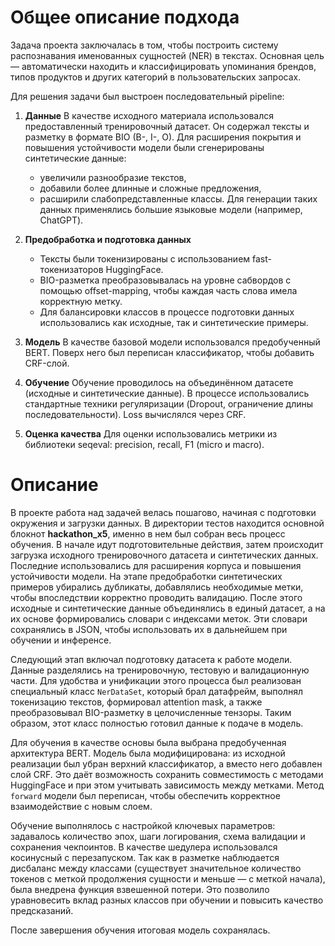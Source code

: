 # Общее описание подхода

Задача проекта заключалась в том, чтобы построить систему распознавания именованных сущностей (NER) в текстах. Основная цель — автоматически находить и классифицировать упоминания брендов, типов продуктов и других категорий в пользовательских запросах.

Для решения задачи был выстроен последовательный pipeline:

1. **Данные**
   В качестве исходного материала использовался предоставленный тренировочный датасет. Он содержал тексты и разметку в формате BIO (B-, I-, O). Для расширения покрытия и повышения устойчивости модели были сгенерированы синтетические данные:

   * увеличили разнообразие текстов,
   * добавили более длинные и сложные предложения,
   * расширили слабопредставленные классы.
     Для генерации таких данных применялись большие языковые модели (например, ChatGPT).

2. **Предобработка и подготовка данных**

   * Тексты были токенизированы с использованием fast-токенизаторов HuggingFace.
   * BIO-разметка преобразовывалась на уровне сабвордов с помощью offset-mapping, чтобы каждая часть слова имела корректную метку.
   * Для балансировки классов в процессе подготовки данных использовались как исходные, так и синтетические примеры.

3. **Модель**
   В качестве базовой модели использовался предобученный BERT. Поверх него был переписан классификатор, чтобы добавить CRF-слой.

4. **Обучение**
   Обучение проводилось на объединённом датасете (исходные и синтетические данные). В процессе использовались стандартные техники регуляризации (Dropout, ограничение длины последовательности). Loss вычислялся через CRF.

5. **Оценка качества**
   Для оценки использовались метрики из библиотеки seqeval: precision, recall, F1 (micro и macro).

# Описание

В проекте работа над задачей велась пошагово, начиная с подготовки окружения и загрузки данных. В директории тестов находится основной блокнот **hackathon\_x5**, именно в нем был собран весь процесс обучения. В начале идут подготовительные действия, затем происходит загрузка исходного тренировочного датасета и синтетических данных. Последние использовались для расширения корпуса и повышения устойчивости модели. На этапе предобработки синтетических примеров убирались дубликаты, добавлялись необходимые метки, чтобы впоследствии корректно проводить валидацию. После этого исходные и синтетические данные объединялись в единый датасет, а на их основе формировались словари с индексами меток. Эти словари сохранялись в JSON, чтобы использовать их в дальнейшем при обучении и инференсе.

Следующий этап включал подготовку датасета к работе модели. Данные разделялись на тренировочную, тестовую и валидационную части. Для удобства и унификации этого процесса был реализован специальный класс `NerDataSet`, который брал датафрейм, выполнял токенизацию текстов, формировал attention mask, а также преобразовывал BIO-разметку в целочисленные тензоры. Таким образом, этот класс полностью готовил данные к подаче в модель.

Для обучения в качестве основы была выбрана предобученная архитектура BERT. Модель была модифицирована: из исходной реализации был убран верхний классификатор, а вместо него добавлен слой CRF. Это даёт возможность сохранить совместимость с методами HuggingFace и при этом учитывать зависимость между метками. Метод `forward` модели был переписан, чтобы обеспечить корректное взаимодействие с новым слоем.

Обучение выполнялось с настройкой ключевых параметров: задавалось количество эпох, шаги логирования, схема валидации и сохранения чекпоинтов. В качестве шедулера использовался косинусный с перезапуском. Так как в разметке наблюдается дисбаланс между классами (существует значительное количество токенов с меткой продолжения сущности и меньше — с меткой начала), была внедрена функция взвешенной потери. Это позволило уравновесить вклад разных классов при обучении и повысить качество предсказаний.

После завершения обучения итоговая модель сохранялась.
